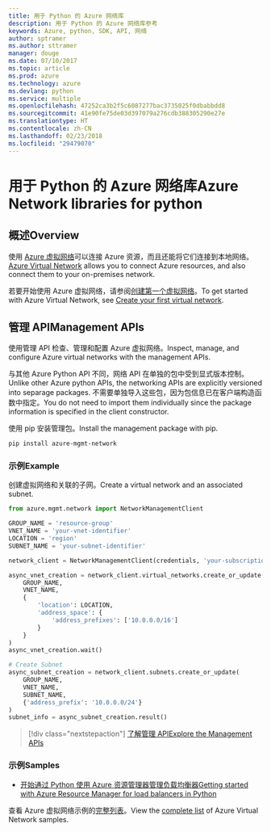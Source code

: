 ```yaml
---
title: 用于 Python 的 Azure 网络库
description: 用于 Python 的 Azure 网络库参考
keywords: Azure, python, SDK, API, 网络
author: sptramer
ms.author: sttramer
manager: douge
ms.date: 07/10/2017
ms.topic: article
ms.prod: azure
ms.technology: azure
ms.devlang: python
ms.service: multiple
ms.openlocfilehash: 47252ca3b2f5c6087277bac3735025f0dbabbdd8
ms.sourcegitcommit: 41e90fe75de03d397079a276cdb388305290e27e
ms.translationtype: HT
ms.contentlocale: zh-CN
ms.lasthandoff: 02/23/2018
ms.locfileid: "29479070"
---
```

# <a name="azure-network-libraries-for-python"></a><span data-ttu-id="d84d3-104">用于 Python 的 Azure 网络库</span><span class="sxs-lookup"><span data-stu-id="d84d3-104">Azure Network libraries for python</span></span>

## <a name="overview"></a><span data-ttu-id="d84d3-105">概述</span><span class="sxs-lookup"><span data-stu-id="d84d3-105">Overview</span></span>

<span data-ttu-id="d84d3-106">使用 [Azure 虚拟网络](/azure/virtual-network/virtual-networks-overview)可以连接 Azure 资源，而且还能将它们连接到本地网络。</span><span class="sxs-lookup"><span data-stu-id="d84d3-106">[Azure Virtual Network](/azure/virtual-network/virtual-networks-overview) allows you to connect Azure resources, and also connect them to your on-premises network.</span></span>

<span data-ttu-id="d84d3-107">若要开始使用 Azure 虚拟网络，请参阅[创建第一个虚拟网络](/azure/virtual-network/virtual-network-get-started-vnet-subnet)。</span><span class="sxs-lookup"><span data-stu-id="d84d3-107">To get started with Azure Virtual Network, see [Create your first virtual network](/azure/virtual-network/virtual-network-get-started-vnet-subnet).</span></span>

## <a name="management-apis"></a><span data-ttu-id="d84d3-108">管理 API</span><span class="sxs-lookup"><span data-stu-id="d84d3-108">Management APIs</span></span>

<span data-ttu-id="d84d3-109">使用管理 API 检查、管理和配置 Azure 虚拟网络。</span><span class="sxs-lookup"><span data-stu-id="d84d3-109">Inspect, manage, and configure Azure virtual networks with the management APIs.</span></span>

<span data-ttu-id="d84d3-110">与其他 Azure Python API 不同，网络 API 在单独的包中受到显式版本控制。</span><span class="sxs-lookup"><span data-stu-id="d84d3-110">Unlike other Azure python APIs, the networking APIs are explicitly versioned into separage packages.</span></span> <span data-ttu-id="d84d3-111">不需要单独导入这些包，因为包信息已在客户端构造函数中指定。</span><span class="sxs-lookup"><span data-stu-id="d84d3-111">You do not need to import them individually since the package information is specified in the client constructor.</span></span>

<span data-ttu-id="d84d3-112">使用 pip 安装管理包。</span><span class="sxs-lookup"><span data-stu-id="d84d3-112">Install the management package with pip.</span></span>

```bash
pip install azure-mgmt-network
```

### <a name="example"></a><span data-ttu-id="d84d3-113">示例</span><span class="sxs-lookup"><span data-stu-id="d84d3-113">Example</span></span>

<span data-ttu-id="d84d3-114">创建虚拟网络和关联的子网。</span><span class="sxs-lookup"><span data-stu-id="d84d3-114">Create a virtual network and an associated subnet.</span></span>

```python
from azure.mgmt.network import NetworkManagementClient

GROUP_NAME = 'resource-group'
VNET_NAME = 'your-vnet-identifier'
LOCATION = 'region'
SUBNET_NAME = 'your-subnet-identifier'

network_client = NetworkManagementClient(credentials, 'your-subscription-id')

async_vnet_creation = network_client.virtual_networks.create_or_update(
    GROUP_NAME,
    VNET_NAME,
    {
        'location': LOCATION,
        'address_space': {
            'address_prefixes': ['10.0.0.0/16']
        }
    }
)
async_vnet_creation.wait()

# Create Subnet
async_subnet_creation = network_client.subnets.create_or_update(
    GROUP_NAME,
    VNET_NAME,
    SUBNET_NAME,
    {'address_prefix': '10.0.0.0/24'}
)
subnet_info = async_subnet_creation.result()
```

> [!div class="nextstepaction"]
> [<span data-ttu-id="d84d3-115">了解管理 API</span><span class="sxs-lookup"><span data-stu-id="d84d3-115">Explore the Management APIs</span></span>](/python/api/overview/azure/network/management)

### <a name="samples"></a><span data-ttu-id="d84d3-116">示例</span><span class="sxs-lookup"><span data-stu-id="d84d3-116">Samples</span></span>

* [<span data-ttu-id="d84d3-117">开始通过 Python 使用 Azure 资源管理器管理负载均衡器</span><span class="sxs-lookup"><span data-stu-id="d84d3-117">Getting started with Azure Resource Manager for load balancers in Python</span></span>](https://azure.microsoft.com/en-us/resources/samples/network-python-manage-loadbalancer/)

<span data-ttu-id="d84d3-118">查看 Azure 虚拟网络示例的[完整列表](https://azure.microsoft.com/en-us/resources/samples/?platform=python&term=virtual%20network)。</span><span class="sxs-lookup"><span data-stu-id="d84d3-118">View the [complete list](https://azure.microsoft.com/en-us/resources/samples/?platform=python&term=virtual%20network) of Azure Virtual Network samples.</span></span>
